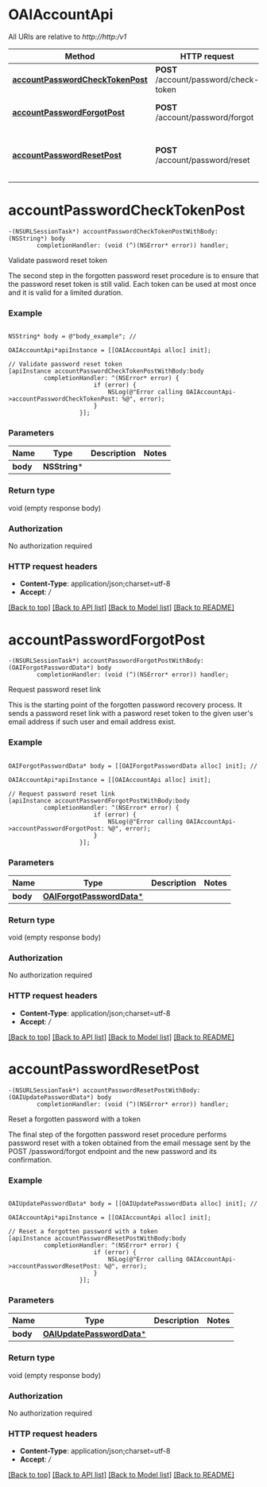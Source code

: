 # OAIAccountApi

All URIs are relative to *http://http:/v1*

Method | HTTP request | Description
------------- | ------------- | -------------
[**accountPasswordCheckTokenPost**](OAIAccountApi.md#accountpasswordchecktokenpost) | **POST** /account/password/check-token | Validate password reset token
[**accountPasswordForgotPost**](OAIAccountApi.md#accountpasswordforgotpost) | **POST** /account/password/forgot | Request password reset link
[**accountPasswordResetPost**](OAIAccountApi.md#accountpasswordresetpost) | **POST** /account/password/reset | Reset a forgotten password with a token


# **accountPasswordCheckTokenPost**
```objc
-(NSURLSessionTask*) accountPasswordCheckTokenPostWithBody: (NSString*) body
        completionHandler: (void (^)(NSError* error)) handler;
```

Validate password reset token

The second step in the forgotten password reset procedure is to ensure that the password reset token is still valid. Each token can be used at most once and it is valid for a limited duration.

### Example 
```objc

NSString* body = @"body_example"; // 

OAIAccountApi*apiInstance = [[OAIAccountApi alloc] init];

// Validate password reset token
[apiInstance accountPasswordCheckTokenPostWithBody:body
          completionHandler: ^(NSError* error) {
                        if (error) {
                            NSLog(@"Error calling OAIAccountApi->accountPasswordCheckTokenPost: %@", error);
                        }
                    }];
```

### Parameters

Name | Type | Description  | Notes
------------- | ------------- | ------------- | -------------
 **body** | **NSString***|  | 

### Return type

void (empty response body)

### Authorization

No authorization required

### HTTP request headers

 - **Content-Type**: application/json;charset=utf-8
 - **Accept**: */*

[[Back to top]](#) [[Back to API list]](../README.md#documentation-for-api-endpoints) [[Back to Model list]](../README.md#documentation-for-models) [[Back to README]](../README.md)

# **accountPasswordForgotPost**
```objc
-(NSURLSessionTask*) accountPasswordForgotPostWithBody: (OAIForgotPasswordData*) body
        completionHandler: (void (^)(NSError* error)) handler;
```

Request password reset link

This is the starting point of the forgotten password recovery process. It sends a password reset link with a pasword reset token to the given user's email address if such user and email address exist.

### Example 
```objc

OAIForgotPasswordData* body = [[OAIForgotPasswordData alloc] init]; // 

OAIAccountApi*apiInstance = [[OAIAccountApi alloc] init];

// Request password reset link
[apiInstance accountPasswordForgotPostWithBody:body
          completionHandler: ^(NSError* error) {
                        if (error) {
                            NSLog(@"Error calling OAIAccountApi->accountPasswordForgotPost: %@", error);
                        }
                    }];
```

### Parameters

Name | Type | Description  | Notes
------------- | ------------- | ------------- | -------------
 **body** | [**OAIForgotPasswordData***](OAIForgotPasswordData.md)|  | 

### Return type

void (empty response body)

### Authorization

No authorization required

### HTTP request headers

 - **Content-Type**: application/json;charset=utf-8
 - **Accept**: */*

[[Back to top]](#) [[Back to API list]](../README.md#documentation-for-api-endpoints) [[Back to Model list]](../README.md#documentation-for-models) [[Back to README]](../README.md)

# **accountPasswordResetPost**
```objc
-(NSURLSessionTask*) accountPasswordResetPostWithBody: (OAIUpdatePasswordData*) body
        completionHandler: (void (^)(NSError* error)) handler;
```

Reset a forgotten password with a token

The final step of the forgotten password reset procedure performs password reset with a token obtained from the email message sent by the POST /password/forgot endpoint and the new password and its confirmation.

### Example 
```objc

OAIUpdatePasswordData* body = [[OAIUpdatePasswordData alloc] init]; // 

OAIAccountApi*apiInstance = [[OAIAccountApi alloc] init];

// Reset a forgotten password with a token
[apiInstance accountPasswordResetPostWithBody:body
          completionHandler: ^(NSError* error) {
                        if (error) {
                            NSLog(@"Error calling OAIAccountApi->accountPasswordResetPost: %@", error);
                        }
                    }];
```

### Parameters

Name | Type | Description  | Notes
------------- | ------------- | ------------- | -------------
 **body** | [**OAIUpdatePasswordData***](OAIUpdatePasswordData.md)|  | 

### Return type

void (empty response body)

### Authorization

No authorization required

### HTTP request headers

 - **Content-Type**: application/json;charset=utf-8
 - **Accept**: */*

[[Back to top]](#) [[Back to API list]](../README.md#documentation-for-api-endpoints) [[Back to Model list]](../README.md#documentation-for-models) [[Back to README]](../README.md)

